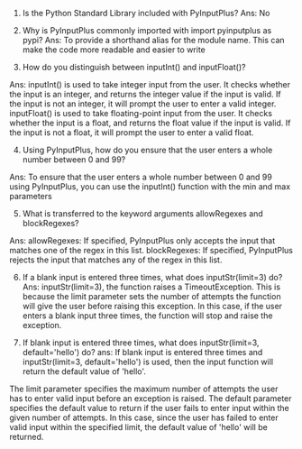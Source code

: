 1. Is the Python Standard Library included with PyInputPlus?
Ans:
 No
 
2. Why is PyInputPlus commonly imported with import pyinputplus as pypi?
Ans:
  To provide a shorthand alias for the module name. This can make the code more readable and easier to write
  
3. How do you distinguish between inputInt() and inputFloat()?

Ans:
inputInt() is used to take integer input from the user. It checks whether the input is an integer, and returns the integer value if the input is valid. If the input is not an integer, it will prompt the user to enter a valid integer.
inputFloat() is used to take floating-point input from the user. It checks whether the input is a float, and returns the float value if the input is valid. If the input is not a float, it will prompt the user to enter a valid float.

4. Using PyInputPlus, how do you ensure that the user enters a whole number between 0 and 99?

Ans:
To ensure that the user enters a whole number between 0 and 99 using PyInputPlus, you can use the inputInt() function with the min and max parameters

5. What is transferred to the keyword arguments allowRegexes and blockRegexes?

Ans:
allowRegexes: If specified, PyInputPlus only accepts the input that matches one of the regex in this list.
blockRegexes: If specified, PyInputPlus rejects the input that matches any of the regex in this list.

6. If a blank input is entered three times, what does inputStr(limit=3) do?
Ans:
inputStr(limit=3), the function raises a TimeoutException. This is because the limit parameter sets the number of attempts the function will give the user before raising this exception. In this case, if the user enters a blank input three times, the function will stop and raise the exception.

7. If blank input is entered three times, what does inputStr(limit=3, default='hello') do?
ans:
If blank input is entered three times and inputStr(limit=3, default='hello') is used, then the input function will return the default value of 'hello'.

The limit parameter specifies the maximum number of attempts the user has to enter valid input before an exception is raised. The default parameter specifies the default value to return if the user fails to enter input within the given number of attempts. In this case, since the user has failed to enter valid input within the specified limit, the default value of 'hello' will be returned.